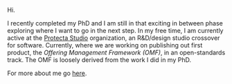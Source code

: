 Hi. 

I recently completed my PhD and I am still in that exciting in between phase exploring where I want to go in the next step. In my free time, I am currently active at the [Protecta Studio](https://github.com/protecta-studio) organization, an R&D/design studio crossover for software. Currently, where we are working on publishing out first product, the *Offering Management Framework (OMF)*, in an open-standards track. The OMF is loosely derived from the work I did in my PhD.

For more about me go [here](https://n42r.github.io/).
